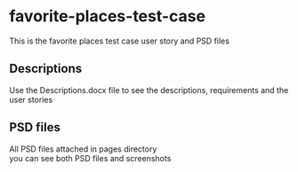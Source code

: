 # favorite-places-test-case
This is the favorite places test case user story and PSD files

<h2>Descriptions</h2>
<p>
Use the Descriptions.docx file to see the descriptions, requirements and the user stories
</p>

<h2>PSD files</h2>
<p>
All PSD files attached in pages directory <br />
you can see both PSD files and screenshots
</p>
